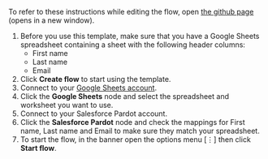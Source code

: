 To refer to these instructions while editing the flow, open [the github page](https://github.com/ot4i/app-connect-templates/blob/master/resources/markdown/Create%20a%20Pardot%20prospect%20when%20a%20row%20is%20appended%20in%20Google%20Sheets_instructions.md) (opens in a new window).

1. Before you use this template, make sure that you have a Google Sheets spreadsheet containing a sheet with the following header columns:
    * First name
    * Last name
    * Email
1. Click **Create flow** to start using the template.
1. Connect to your [Google Sheets account](https://developer.ibm.com/integration/docs/app-connect/how-to-guides-for-apps/use-ibm-app-connect-google-sheets/).
1. Click the **Google Sheets** node and select the spreadsheet and worksheet you want to use.
1. Connect to your Salesforce Pardot account.  
1. Click the **Salesforce Pardot** node and check the mappings for First name, Last name and Email to make sure they match your spreadsheet.
1. To start the flow, in the banner open the options menu [&#8942;] then click **Start flow**.
